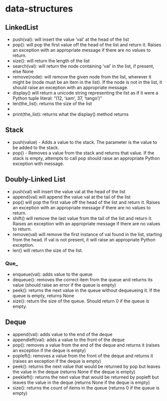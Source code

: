 # data-structures
## LinkedList
  * push(val): will insert the value ‘val’ at the head of the list
  * pop(): will pop the first value off the head of the list and return it. Raises an exception with an appropriate message if there are no values to return.
  * size(): will return the length of the list
  * search(val): will return the node containing ‘val’ in the list, if present, else None
  * remove(node): will remove the given node from the list, wherever it might be (node must be an item in the list). If the node is not in the list, it should raise an exception with an appropriate message.
  * display() will return a unicode string representing the list as if it were a Python tuple literal: “(12, ‘sam’, 37, ‘tango’)”
  * len(the_list): returns the size of the list
  * 
  * print(the_list): returns what the display() method returns
  ## Stack
  * push(value) - Adds a value to the stack. The parameter is the value to be added to the stack.
  * pop() - Removes a value from the stack and returns that value. If the stack is empty, attempts to call pop should raise an appropriate Python exception with message.
  ## Doubly-Linked List
  * push(val) will insert the value val at the head of the list
  * append(val) will append the value val at the tail of the list
  * pop() will pop the first value off the head of the list and return it. Raises an exception with an appropriate message if there are no values to return.
  * shift() will remove the last value from the tail of the list and return it. Raises an exception with an appropriate message if there are no values to return.
  * remove(val) will remove the first instance of val found in the list, starting from the head. If val is not present, it will raise an appropriate Python exception.
  * len() will return the size of the list.
### Que_
  * enqueue(val): adds value to the queue
  * dequeue(): removes the correct item from the queue and returns its value (should raise an error if the queue is empty)
  * peek(): returns the next value in the queue without dequeueing it. If the queue is empty, returns None
  * size(): return the size of the queue. Should return 0 if the queue is empty.
## Deque
  * append(val): adds value to the end of the deque
  * appendleft(val): adds a value to the front of the deque
  * pop(): removes a value from the end of the deque and returns it (raises an exception if the deque is empty)
  * popleft(): removes a value from the front of the deque and returns it (raises an exception if the deque is empty)
  * peek(): returns the next value that would be returned by pop but leaves the value in the deque (returns None if the deque is empty)
  * peekleft(): returns the next value that would be returned by popleft but leaves the value in the deque (returns None if the deque is empty)
  * size(): returns the count of items in the queue (returns 0 if the queue is empty)

